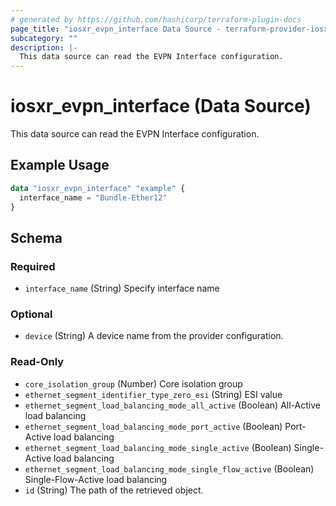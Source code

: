 ```yaml
---
# generated by https://github.com/hashicorp/terraform-plugin-docs
page_title: "iosxr_evpn_interface Data Source - terraform-provider-iosxr"
subcategory: ""
description: |-
  This data source can read the EVPN Interface configuration.
---
```


# iosxr_evpn_interface (Data Source)

This data source can read the EVPN Interface configuration.

## Example Usage

```terraform
data "iosxr_evpn_interface" "example" {
  interface_name = "Bundle-Ether12"
}
```

<!-- schema generated by tfplugindocs -->
## Schema

### Required

- `interface_name` (String) Specify interface name

### Optional

- `device` (String) A device name from the provider configuration.

### Read-Only

- `core_isolation_group` (Number) Core isolation group
- `ethernet_segment_identifier_type_zero_esi` (String) ESI value
- `ethernet_segment_load_balancing_mode_all_active` (Boolean) All-Active load balancing
- `ethernet_segment_load_balancing_mode_port_active` (Boolean) Port-Active load balancing
- `ethernet_segment_load_balancing_mode_single_active` (Boolean) Single-Active load balancing
- `ethernet_segment_load_balancing_mode_single_flow_active` (Boolean) Single-Flow-Active load balancing
- `id` (String) The path of the retrieved object.

